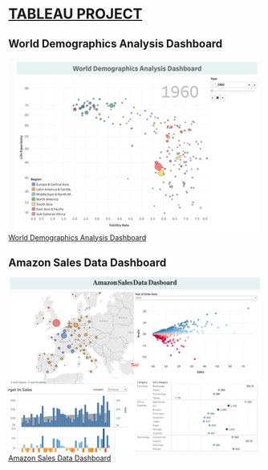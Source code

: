 # [TABLEAU PROJECT](https://public.tableau.com/profile/ayse.bat#!/)
## World Demographics Analysis Dashboard
![World Demographics Analysis Dashboard](https://github.com/aysbt/Tableau_Project/blob/master/World_demographics_analysis.png)
[World Demographics Analysis Dashboard](https://public.tableau.com/profile/ayse.bat#!/vizhome/WorldDemographisAnalysisGif/Dashboard1)

## Amazon Sales Data Dashboard
![Amazon Sales Data Dashboard](https://github.com/aysbt/Tableau_Project/blob/master/Amazon_Sales_Data_Dashborad.png)
[Amazon Sales Data Dashboard](https://public.tableau.com/profile/ayse.bat#!/vizhome/AmazonSalesData/Dashboard1)


